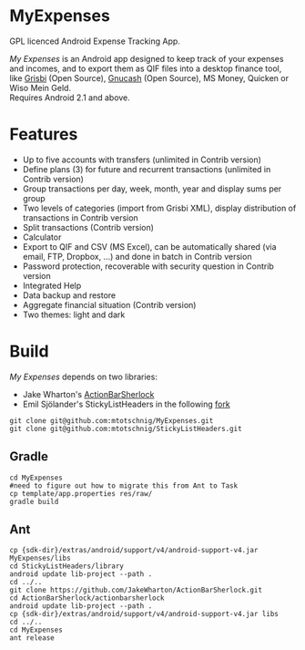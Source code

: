 MyExpenses
==========

GPL licenced Android Expense Tracking App.

*My Expenses* is an Android app designed to keep
  track of your expenses and incomes, and to export them as QIF files into a desktop
  finance tool, like <a href="http://www.grisbi.org">Grisbi</a> (Open Source), <a
  href="http://www.gnucash.org">Gnucash</a> (Open Source), MS Money, Quicken or Wiso Mein Geld.<br />
  Requires Android 2.1 and above.

Features
========
- Up to five accounts with transfers (unlimited in Contrib version)
- Define plans (3) for future and recurrent transactions  (unlimited in Contrib version)
- Group transactions per day, week, month, year and display sums per group
- Two levels of categories (import from Grisbi XML), display distribution of transactions in Contrib version
- Split transactions (Contrib version)
- Calculator
- Export to QIF and CSV (MS Excel), can be automatically shared (via email, FTP, Dropbox, ...) and done in batch in Contrib version
- Password protection, recoverable with security question in Contrib version
- Integrated Help
- Data backup and restore
- Aggregate financial situation (Contrib version)
- Two themes: light and dark

Build
=====
*My Expenses* depends on two libraries:
- Jake Wharton's <a href="http://actionbarsherlock.com">ActionBarSherlock</a>
- Emil Sjölander's StickyListHeaders in the following <a href="https://github.com/mtotschnig/StickyListHeaders">fork</a>

```
git clone git@github.com:mtotschnig/MyExpenses.git
git clone git@github.com:mtotschnig/StickyListHeaders.git
```

Gradle
------
```
cd MyExpenses
#need to figure out how to migrate this from Ant to Task
cp template/app.properties res/raw/
gradle build
```

Ant
---
```
cp {sdk-dir}/extras/android/support/v4/android-support-v4.jar MyExpenses/libs
cd StickyListHeaders/library
android update lib-project --path .
cd ../..
git clone https://github.com/JakeWharton/ActionBarSherlock.git
cd ActionBarSherlock/actionbarsherlock
android update lib-project --path .
cp {sdk-dir}/extras/android/support/v4/android-support-v4.jar libs
cd ../..
cd MyExpenses
ant release
